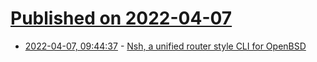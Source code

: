 # [Published on 2022-04-07](index.md)

* [2022-04-07, 09:44:37](https://news.ycombinator.com/item?id=30942489) - [Nsh, a unified router style CLI for OpenBSD](https://github.com/yellowman/nsh)
